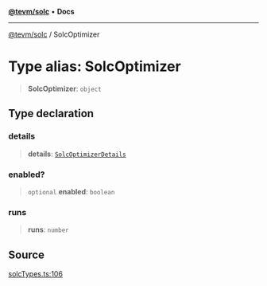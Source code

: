 [**@tevm/solc**](../README.md) • **Docs**

***

[@tevm/solc](../globals.md) / SolcOptimizer

# Type alias: SolcOptimizer

> **SolcOptimizer**: `object`

## Type declaration

### details

> **details**: [`SolcOptimizerDetails`](SolcOptimizerDetails.md)

### enabled?

> `optional` **enabled**: `boolean`

### runs

> **runs**: `number`

## Source

[solcTypes.ts:106](https://github.com/evmts/tevm-monorepo/blob/main/bundler-packages/solc/src/solcTypes.ts#L106)
